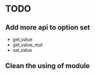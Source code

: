 
# TODO

## Add more api to option set

- get_value
- get_value_mut
- set_value

## Clean the using of module